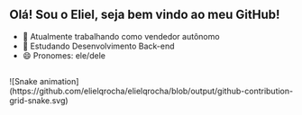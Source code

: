 ## Olá! Sou o Eliel, seja bem vindo ao meu GitHub!

- 🔭 Atualmente trabalhando como vendedor autônomo 
- 🌱 Estudando Desenvolvimento Back-end
- 😄 Pronomes: ele/dele

##

<div>
  ![Snake animation](https://github.com/elielqrocha/elielqrocha/blob/output/github-contribution-grid-snake.svg)
</div>
